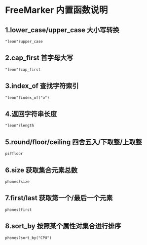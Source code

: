 # FreeMarker 内置函数说明

## 1.lower_case/upper_case 大小写转换
    "leon"?upper_case
    
## 2.cap_first 首字母大写
    "leon"?cap_first
    
## 3.index_of 查找字符索引
    "leon"?index_of("o")
    
## 4.返回字符串长度
    "leon"?length
    
## 5.round/floor/ceiling 四舍五入/下取整/上取整
    pi?floor
    
## 6.size 获取集合元素总数
    phones?size
    
## 7.first/last 获取第一个/最后一个元素
    phones?first
    
## 8.sort_by 按照某个属性对集合进行排序
    phones?sort_by("CPU")
    